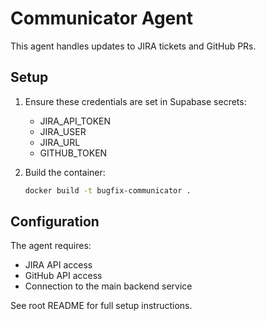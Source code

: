 
# Communicator Agent

This agent handles updates to JIRA tickets and GitHub PRs.

## Setup

1. Ensure these credentials are set in Supabase secrets:
   - JIRA_API_TOKEN
   - JIRA_USER
   - JIRA_URL
   - GITHUB_TOKEN

2. Build the container:
   ```bash
   docker build -t bugfix-communicator .
   ```

## Configuration

The agent requires:
- JIRA API access
- GitHub API access
- Connection to the main backend service

See root README for full setup instructions.

